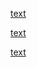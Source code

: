 [text](https://www.figma.com/design/13xpoqoj5xN82alZi660wn/Barber-Shop-website?node-id=21-245&p=f&t=LcqDfZvKWp9jB4Kj-0)

[text](https://docs.google.com/spreadsheets/d/1wa_8Zl3kYGmMSWupL3pm6yZ0EWrWp2h1KinaoKnfSKg/edit?gid=0#gid=0)

[text](https://billing.stripe.com/p/login/test_fZufZjgXv4xWeZ8gQD0kE00?prefilled_email=azizultushar98@gmail.com)
